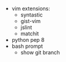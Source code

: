 * vim extensions:
  * syntastic
  * gist-vim
  * jslint
  * matchit
* python pep 8
* bash prompt
  * show git branch
